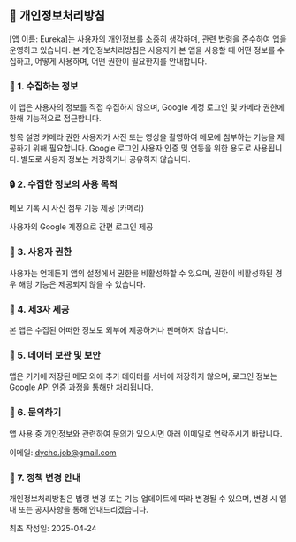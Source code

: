 ## 📄 개인정보처리방침
[앱 이름: Eureka]는 사용자의 개인정보를 소중히 생각하며, 관련 법령을 준수하여 앱을 운영하고 있습니다. 본 개인정보처리방침은 사용자가 본 앱을 사용할 때 어떤 정보를 수집하고, 어떻게 사용하며, 어떤 권한이 필요한지를 안내합니다.

### 📌 1. 수집하는 정보
이 앱은 사용자의 정보를 직접 수집하지 않으며, Google 계정 로그인 및 카메라 권한에 한해 기능적으로 접근합니다.

항목	설명
카메라 권한	사용자가 사진 또는 영상을 촬영하여 메모에 첨부하는 기능을 제공하기 위해 필요합니다.
Google 로그인	사용자 인증 및 연동을 위한 용도로 사용됩니다. 별도로 사용자 정보는 저장하거나 공유하지 않습니다.

### 🔒 2. 수집한 정보의 사용 목적
메모 기록 시 사진 첨부 기능 제공 (카메라)

사용자의 Google 계정으로 간편 로그인 제공

### 🔐 3. 사용자 권한
사용자는 언제든지 앱의 설정에서 권한을 비활성화할 수 있으며, 권한이 비활성화된 경우 해당 기능은 제공되지 않을 수 있습니다.

### 🤝 4. 제3자 제공
본 앱은 수집된 어떠한 정보도 외부에 제공하거나 판매하지 않습니다.

### 📁 5. 데이터 보관 및 보안
앱은 기기에 저장된 메모 외에 추가 데이터를 서버에 저장하지 않으며,
로그인 정보는 Google API 인증 과정을 통해만 처리됩니다.

### 📧 6. 문의하기
앱 사용 중 개인정보와 관련하여 문의가 있으시면 아래 이메일로 연락주시기 바랍니다.

이메일: dycho.job@gmail.com

### 📅 7. 정책 변경 안내
개인정보처리방침은 법령 변경 또는 기능 업데이트에 따라 변경될 수 있으며, 변경 시 앱 내 또는 공지사항을 통해 안내드리겠습니다.

최초 작성일: 2025-04-24

